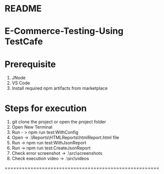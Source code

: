 README
======

E-Commerce-Testing-Using TestCafe
=================================

Prerequisite
===========
1. JNode
2. VS Code
3. Install required npm artifacts from marketplace

Steps for execution
===================
1. git clone the project or open the project folder
2. Open New Terminal
3. Run - > npm run test:WithConfig
4. Open -> .\Reports\HTMLReports\htmlReport.html file 
5. Run -> npm run test:WithJsonReport
6. Run -> npm run test:CreateJsonReport
7. Check error screenshot -> .\src\screenshots
8. Check execution video -> .\src\videos

======================================================
